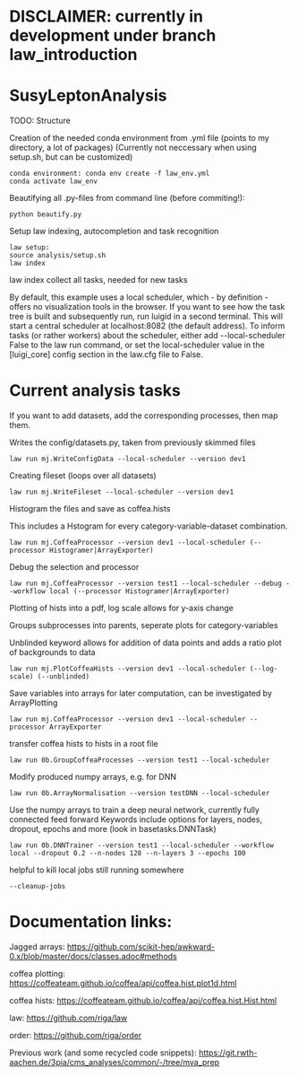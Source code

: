 # DISCLAIMER: currently in development under branch law_introduction

# SusyLeptonAnalysis

TODO: Structure

Creation of the needed conda environment from .yml file (points to my directory, a lot of packages)
(Currently not neccessary when using setup.sh, but can be customized)
```shell
conda environment: conda env create -f law_env.yml
conda activate law_env
```

Beautifying all .py-files from command line (before commiting!): 
```shell
python beautify.py
```

Setup law indexing, autocompletion and task recognition
```shell
law setup: 
source analysis/setup.sh
law index 
```
law index collect all tasks, needed for new tasks

By default, this example uses a local scheduler, which - by definition - offers no visualization tools in the browser. If you want to see how the task tree is built and subsequently run, run luigid in a second terminal. This will start a central scheduler at localhost:8082 (the default address). To inform tasks (or rather workers) about the scheduler, either add --local-scheduler False to the law run command, or set the local-scheduler value in the [luigi_core] config section in the law.cfg file to False.


# Current analysis tasks

If you want to add datasets, add the corresponding processes, then map them.

Writes the config/datasets.py, taken from previously skimmed files
```shell
law run mj.WriteConfigData --local-scheduler --version dev1
```

Creating fileset (loops over all datasets)
```shell
law run mj.WriteFileset --local-scheduler --version dev1
```

Histogram the files and save as coffea.hists

This includes a Hstogram for every category-variable-dataset combination.
```shell
law run mj.CoffeaProcessor --version dev1 --local-scheduler (--processor Histogramer|ArrayExporter)
```
Debug the selection and processor
```shell
law run mj.CoffeaProcessor --version test1 --local-scheduler --debug --workflow local (--processor Histogramer|ArrayExporter)
```

Plotting of hists into a pdf, log scale allows for y-axis change

Groups subprocesses into parents, seperate plots for category-variables

Unblinded keyword allows for addition of data points and adds a ratio plot of backgrounds to data

```shell
law run mj.PlotCoffeaHists --version dev1 --local-scheduler (--log-scale) (--unblinded) 
```

Save variables into arrays for later computation, can be investigated by ArrayPlotting
```shell
law run mj.CoffeaProcessor --version dev1 --local-scheduler --processor ArrayExporter
```

transfer coffea hists to hists in a root file
```shell
law run 0b.GroupCoffeaProcesses --version test1 --local-scheduler
```

Modify produced numpy arrays, e.g. for DNN
```shell
law run 0b.ArrayNormalisation --version testDNN --local-scheduler
```

Use the numpy arrays to train a deep neural network, currently fully connected feed forward
Keywords include options for layers, nodes, dropout, epochs and more (look in basetasks.DNNTask)
```shell
law run 0b.DNNTrainer --version test1 --local-scheduler --workflow local --dropout 0.2 --n-nodes 128 --n-layers 3 --epochs 100 
```



helpful to kill local jobs still running somewhere
```shell
--cleanup-jobs
```

# Documentation links:

Jagged arrays: https://github.com/scikit-hep/awkward-0.x/blob/master/docs/classes.adoc#methods

coffea plotting: https://coffeateam.github.io/coffea/api/coffea.hist.plot1d.html

coffea hists: https://coffeateam.github.io/coffea/api/coffea.hist.Hist.html

law: https://github.com/riga/law

order: https://github.com/riga/order

Previous work (and some recycled code snippets): https://git.rwth-aachen.de/3pia/cms_analyses/common/-/tree/mva_prep
